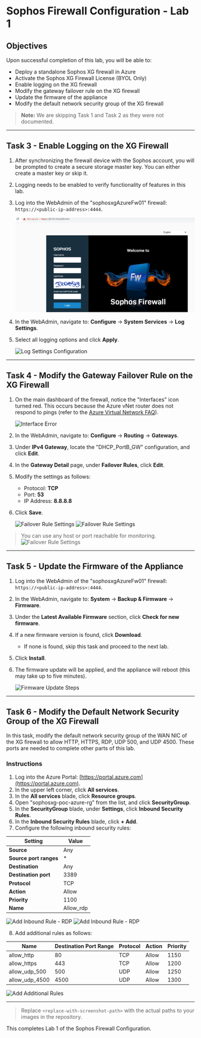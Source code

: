 # Sophos Firewall Configuration - Lab 1

## Objectives

Upon successful completion of this lab, you will be able to:

- Deploy a standalone Sophos XG firewall in Azure
- Activate the Sophos XG Firewall License (BYOL Only)
- Enable logging on the XG firewall
- Modify the gateway failover rule on the XG firewall
- Update the firmware of the appliance
- Modify the default network security group of the XG firewall

> **Note:** We are skipping Task 1 and Task 2 as they were not documented.

---

## Task 3 - Enable Logging on the XG Firewall

1. After synchronizing the firewall device with the Sophos account, you will be prompted to create a secure storage master key. You can either create a master key or skip it.
2. Logging needs to be enabled to verify functionality of features in this lab.
3. Log into the WebAdmin of the "sophosxgAzureFw01" firewall: `https://<public-ip-address>:4444`.

   ![WebAdmin Login](https://github.com/fishab-awa/Sophos-Cloud-Security-Labs/blob/main/images/lab1/sophosFW-login%20portal.png)

4. In the WebAdmin, navigate to: 
   **Configure** → **System Services** → **Log Settings**.
5. Select all logging options and click **Apply**.

   ![Log Settings Configuration]("C:\Users\fispa\Documents\GitHub\Sophos-Cloud-Security-Labs\Sophos-Cloud-Security-Labs\images\lab1\logging-settings.png")

---

## Task 4 - Modify the Gateway Failover Rule on the XG Firewall

1. On the main dashboard of the firewall, notice the "Interfaces" icon turned red. This occurs because the Azure vNet router does not respond to pings (refer to the [Azure Virtual Network FAQ](https://learn.microsoft.com/en-us/azure/virtual-network/virtual-networks-faq)).

   ![Interface Error]("C:\Users\fispa\Documents\GitHub\Sophos-Cloud-Security-Labs\Sophos-Cloud-Security-Labs\images\lab1\bad-interface.png")

2. In the WebAdmin, navigate to: 
   **Configure** → **Routing** → **Gateways**.
3. Under **IPv4 Gateway**, locate the "DHCP_PortB_GW" configuration, and click **Edit**.
4. In the **Gateway Detail** page, under **Failover Rules**, click **Edit**.
5. Modify the settings as follows:
   - Protocol: **TCP**
   - Port: **53**
   - IP Address: **8.8.8.8**
6. Click **Save**.

   ![Failover Rule Settings]("C:\Users\fispa\Documents\GitHub\Sophos-Cloud-Security-Labs\Sophos-Cloud-Security-Labs\images\lab1\failover-config1.png")
   ![Failover Rule Settings]("C:\Users\fispa\Documents\GitHub\Sophos-Cloud-Security-Labs\Sophos-Cloud-Security-Labs\images\lab1\failover-config2.png")
> You can use any host or port reachable for monitoring.
   ![Failover Rule Settings]("C:\Users\fispa\Documents\GitHub\Sophos-Cloud-Security-Labs\Sophos-Cloud-Security-Labs\images\lab1\failover-config3.png")



   
---

## Task 5 - Update the Firmware of the Appliance

1. Log into the WebAdmin of the "sophosxgAzureFw01" firewall: `https://<public-ip-address>:4444`.
2. In the WebAdmin, navigate to: 
   **System** → **Backup & Firmware** → **Firmware**.
3. Under the **Latest Available Firmware** section, click **Check for new firmware**.
4. If a new firmware version is found, click **Download**.
   - If none is found, skip this task and proceed to the next lab.
5. Click **Install**.
6. The firmware update will be applied, and the appliance will reboot (this may take up to five minutes).

   ![Firmware Update Steps]("C:\Users\fispa\Documents\GitHub\Sophos-Cloud-Security-Labs\Sophos-Cloud-Security-Labs\images\lab1\firware-update.png")

---

## Task 6 - Modify the Default Network Security Group of the XG Firewall

In this task, modify the default network security group of the WAN NIC of the XG firewall to allow HTTP, HTTPS, RDP, UDP 500, and UDP 4500. These ports are needed to complete other parts of this lab.

### Instructions

1. Log into the Azure Portal: [https://portal.azure.com](https://portal.azure.com).
2. In the upper left corner, click **All services**.
3. In the **All services** blade, click **Resource groups**.
4. Open "sophosxg-poc-azure-rg" from the list, and click **SecurityGroup**.
5. In the **SecurityGroup** blade, under **Settings**, click **Inbound Security Rules**.
6. In the **Inbound Security Rules** blade, click **+ Add**.
7. Configure the following inbound security rules:

| Setting               | Value          |
|-----------------------|----------------|
| **Source**            | Any            |
| **Source port ranges**| *              |
| **Destination**       | Any            |
| **Destination port**  | 3389           |
| **Protocol**          | TCP            |
| **Action**            | Allow          |
| **Priority**          | 1100           |
| **Name**              | Allow_rdp      |

   ![Add Inbound Rule - RDP]("C:\Users\fispa\Documents\GitHub\Sophos-Cloud-Security-Labs\Sophos-Cloud-Security-Labs\images\lab1\sophos-secgrp-navgation.png")
   ![Add Inbound Rule - RDP]("C:\Users\fispa\Documents\GitHub\Sophos-Cloud-Security-Labs\Sophos-Cloud-Security-Labs\images\lab1\adding-inbound-rule.png")

8. Add additional rules as follows:

| Name               | Destination Port Range | Protocol | Action | Priority |
|--------------------|-------------------------|----------|--------|----------|
| allow_http         | 80                      | TCP      | Allow  | 1150     |
| allow_https        | 443                     | TCP      | Allow  | 1200     |
| allow_udp_500      | 500                     | UDP      | Allow  | 1250     |
| allow_udp_4500     | 4500                    | UDP      | Allow  | 1300     |

   ![Add Additional Rules]("C:\Users\fispa\Documents\GitHub\Sophos-Cloud-Security-Labs\Sophos-Cloud-Security-Labs\images\lab1\all-inbound-rules.png")

---

> Replace `<replace-with-screenshot-path>` with the actual paths to your images in the repository.

This completes Lab 1 of the Sophos Firewall Configuration.
